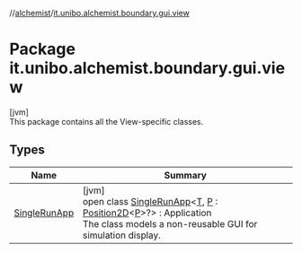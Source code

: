 //[alchemist](../../index.md)/[it.unibo.alchemist.boundary.gui.view](index.md)

# Package it.unibo.alchemist.boundary.gui.view

[jvm]\
This package contains all the View-specific classes.

## Types

| Name | Summary |
|---|---|
| [SingleRunApp](-single-run-app/index.md) | [jvm]<br>open class [SingleRunApp](-single-run-app/index.md)<[T](-single-run-app/index.md), [P](-single-run-app/index.md) : [Position2D](../it.unibo.alchemist.model.interfaces/-position2-d/index.md)<[P](../it.unibo.alchemist.boundary.monitor.generic/-numeric-label-monitor/index.md)>?> : Application<br>The class models a non-reusable GUI for simulation display. |
